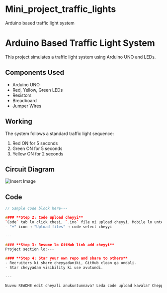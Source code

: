 # Mini_project_traffic_lights
Arduino based traffic light system 
# Arduino Based Traffic Light System

This project simulates a traffic light system using Arduino UNO and LEDs.

## Components Used
- Arduino UNO
- Red, Yellow, Green LEDs
- Resistors
- Breadboard
- Jumper Wires

## Working
The system follows a standard traffic light sequence:
1. Red ON for 5 seconds
2. Green ON for 5 seconds
3. Yellow ON for 2 seconds

## Circuit Diagram
![Insert Image](image-link-here)

## Code
```cpp
// Sample code block here---

#### **Step 2: Code upload cheyyi**  
`Code` tab lo click chesi, `.ino` file ni upload cheyyi. Mobile lo unte, GitHub app lo:
- "+" icon → "Upload files" → code select cheyyi

---

#### **Step 3: Resume lo GitHub link add cheyyi**  
Project section lo:---

#### **Step 4: Star your own repo and share to others**
- Recruiters ki share cheyyadaniki, GitHub clean ga undali.
- Star cheyyadam visibility ki use avutundi.

---

Nuvvu README edit cheyali anukuntunnava? Leda code upload kavala? Cheppu, help chestha step-by-step.